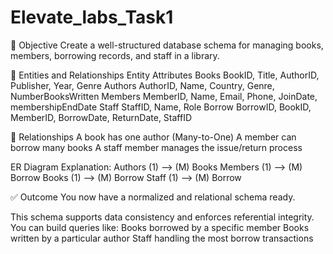 # Elevate_labs_Task1

🎯 Objective
Create a well-structured database schema for managing books, members, borrowing records, and staff in a library.

🧩 Entities and Relationships
Entity	Attributes
Books	BookID, Title, AuthorID, Publisher, Year, Genre
Authors	AuthorID, Name, Country, Genre, NumberBooksWritten
Members	MemberID, Name, Email, Phone, JoinDate, membershipEndDate
Staff	StaffID, Name, Role
Borrow	BorrowID, BookID, MemberID, BorrowDate, ReturnDate, StaffID

🔗 Relationships
A book has one author (Many-to-One)
A member can borrow many books
A staff member manages the issue/return process

ER Diagram Explanation:
Authors (1) ⟶ (M) Books
Members (1) ⟶ (M) Borrow
Books (1) ⟶ (M) Borrow
Staff (1) ⟶ (M) Borrow

✅ Outcome
You now have a normalized and relational schema ready.

This schema supports data consistency and enforces referential integrity.
You can build queries like:
Books borrowed by a specific member
Books written by a particular author
Staff handling the most borrow transactions



